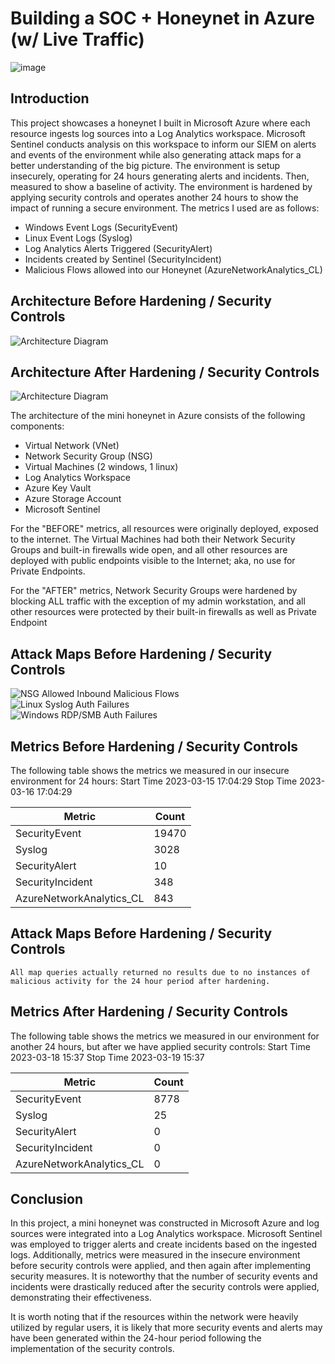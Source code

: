 # Building a SOC + Honeynet in Azure (w/ Live Traffic)
![image](https://github.com/M4riSec/AzureNetSec/assets/103901296/7a452124-3203-4eb5-8047-69f4605494fd)




## Introduction

This project showcases a honeynet I built in Microsoft Azure where each resource ingests log sources into a Log Analytics workspace. Microsoft Sentinel conducts analysis on this workspace to inform our SIEM on alerts and events of the environment while also generating attack maps for a better understanding of the big picture.
	The environment is setup insecurely, operating for 24 hours generating alerts and incidents. Then, measured to show a baseline of activity.
The environment is hardened by applying security controls and operates another 24 hours to show the impact of running a secure environment.
	The metrics I used are as follows:
- Windows Event Logs (SecurityEvent)
- Linux Event Logs (Syslog)
- Log  Analytics Alerts Triggered (SecurityAlert)
- Incidents created by Sentinel (SecurityIncident)
- Malicious Flows allowed into our Honeynet (AzureNetworkAnalytics_CL)
	

## Architecture Before Hardening / Security Controls
![Architecture Diagram](https://github.com/M4riSec/AzureNetSec/assets/103901296/019119d6-0753-40c2-82ae-ad539bf4d3e0)


## Architecture After Hardening / Security Controls
![Architecture Diagram](https://i.imgur.com/YQNa9Pp.jpg)

The architecture of the mini honeynet in Azure consists of the following components:

- Virtual Network (VNet)
- Network Security Group (NSG)
- Virtual Machines (2 windows, 1 linux)
- Log Analytics Workspace
- Azure Key Vault
- Azure Storage Account
- Microsoft Sentinel

For the "BEFORE" metrics, all resources were originally deployed, exposed to the internet. The Virtual Machines had both their Network Security Groups and built-in firewalls wide open, and all other resources are deployed with public endpoints visible to the Internet; aka, no use for Private Endpoints.

For the "AFTER" metrics, Network Security Groups were hardened by blocking ALL traffic with the exception of my admin workstation, and all other resources were protected by their built-in firewalls as well as Private Endpoint

## Attack Maps Before Hardening / Security Controls
![NSG Allowed Inbound Malicious Flows](https://i.imgur.com/1qvswSX.png)<br>
![Linux Syslog Auth Failures](https://i.imgur.com/G1YgZt6.png)<br>
![Windows RDP/SMB Auth Failures](https://i.imgur.com/ESr9Dlv.png)<br>

## Metrics Before Hardening / Security Controls

The following table shows the metrics we measured in our insecure environment for 24 hours:
Start Time 2023-03-15 17:04:29
Stop Time 2023-03-16 17:04:29

| Metric                   | Count
| ------------------------ | -----
| SecurityEvent            | 19470
| Syslog                   | 3028
| SecurityAlert            | 10
| SecurityIncident         | 348
| AzureNetworkAnalytics_CL | 843

## Attack Maps Before Hardening / Security Controls

```All map queries actually returned no results due to no instances of malicious activity for the 24 hour period after hardening.```

## Metrics After Hardening / Security Controls

The following table shows the metrics we measured in our environment for another 24 hours, but after we have applied security controls:
Start Time 2023-03-18 15:37
Stop Time	2023-03-19 15:37

| Metric                   | Count
| ------------------------ | -----
| SecurityEvent            | 8778
| Syslog                   | 25
| SecurityAlert            | 0
| SecurityIncident         | 0
| AzureNetworkAnalytics_CL | 0

## Conclusion

In this project, a mini honeynet was constructed in Microsoft Azure and log sources were integrated into a Log Analytics workspace. Microsoft Sentinel was employed to trigger alerts and create incidents based on the ingested logs. Additionally, metrics were measured in the insecure environment before security controls were applied, and then again after implementing security measures. It is noteworthy that the number of security events and incidents were drastically reduced after the security controls were applied, demonstrating their effectiveness.

It is worth noting that if the resources within the network were heavily utilized by regular users, it is likely that more security events and alerts may have been generated within the 24-hour period following the implementation of the security controls.
